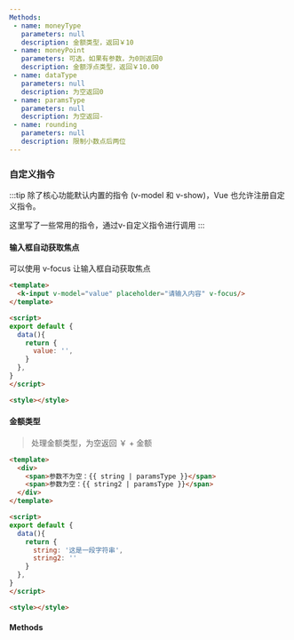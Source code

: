 ```yaml
---
Methods:
 - name: moneyType
   parameters: null
   description: 金额类型，返回￥10
 - name: moneyPoint
   parameters: 可选，如果有参数，为0则返回0
   description: 金额浮点类型，返回￥10.00 
 - name: dataType
   parameters: null
   description: 为空返回0
 - name: paramsType
   parameters: null
   description: 为空返回- 
 - name: rounding
   parameters: null
   description: 限制小数点后两位
---
```


### 自定义指令

:::tip
除了核心功能默认内置的指令 (v-model 和 v-show)，Vue 也允许注册自定义指令。

这里写了一些常用的指令，通过v-自定义指令进行调用
:::

#### 输入框自动获取焦点 

<vuecode md>
<filterDirective vInput></filterDirective>

<div slot="explain">可以使用 v-focus   让输入框自动获取焦点 </div>
<div slot="code">

```html
<template>
  <k-input v-model="value" placeholder="请输入内容" v-focus/>
</template>

<script>
export default {
  data(){
    return {
      value: '',
    }
  },
}
</script>

<style></style>
```

</div>
</vuecode>

#### 金额类型 
> 处理金额类型，为空返回 ￥ + 金额

<vuecode md>
<filterDirective vMoney></filterDirective>
<div slot="code">

```html
<template>
  <div>
    <span>参数不为空：{{ string | paramsType }}</span>
    <span>参数为空：{{ string2 | paramsType }}</span>
  </div>
</template>

<script>
export default {
  data(){
    return {
      string: '这是一段字符串',
      string2: ''
    }
  },
}
</script>

<style></style>
```

</div>
</vuecode>


####  Methods
<vuetable methods></vuetable>



